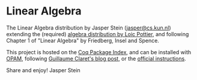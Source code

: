 # Linear Algebra

The Linear Algebra distribution by Jasper Stein (jasper@cs.kun.nl) extending the
(required) [algebra distribution by Loic Pottier][loic], and following Chapter 1
of "Linear Algebra" by Friedberg, Insel and Spence.

This project is hosted on the [Coq Package Index][package-index],
and can be installed with [OPAM][opam],
following [Guillaume Claret's blog post][claret], or
the [official instructions][instructions].

Share and enjoy!
Jasper Stein

[loic]: https://github.com/coq-contribs/algebra
[package-index]: https://coq.inria.fr/packages
[opam]: https://opam.ocaml.org/
[claret]: http://coq-blog.clarus.me/use-opam-for-coq.html
[instructions]: https://coq.inria.fr/opam/www/using.html

